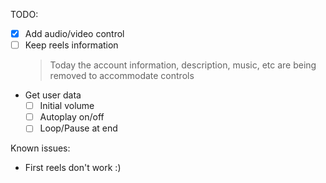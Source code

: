 TODO:

- [X] Add audio/video control
- [ ] Keep reels information
  > Today the account information, description, music, etc are being removed to accommodate controls
- Get user data
  - [ ] Initial volume
  - [ ] Autoplay on/off
  - [ ] Loop/Pause at end 

Known issues: 

- First reels don't work :)
